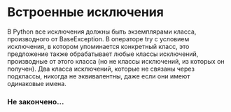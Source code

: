 # Встроенные исключения

В Python все исключения должны быть экземплярами класса, производного от BaseException. В операторе try с условием исключения, в котором упоминается конкретный класс, это предложение также обрабатывает любые классы исключений, производные от этого класса \(но не классы исключений, из которых он получен\). Два класса исключений, которые не связаны через подклассы, никогда не эквивалентны, даже если они имеют одинаковые имена.

### Не закончено...

